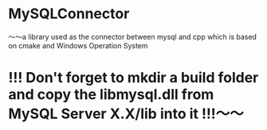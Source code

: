 # MySQLConnector
～～a library used as the connector between mysql and cpp which is based on cmake and Windows Operation System

# !!!  Don't forget to mkdir a build folder and copy the libmysql.dll from MySQL Server X.X/lib into it  !!!～～
